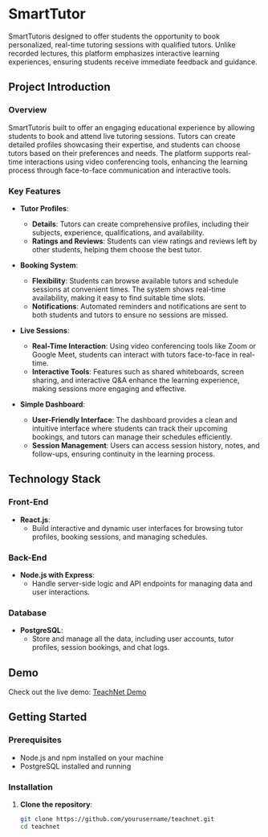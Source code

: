 
# SmartTutor

SmartTutoris designed to offer students the opportunity to book personalized, real-time tutoring sessions with qualified tutors. Unlike recorded lectures, this platform emphasizes interactive learning experiences, ensuring students receive immediate feedback and guidance.

## Project Introduction

### **Overview**

SmartTutoris built to offer an engaging educational experience by allowing students to book and attend live tutoring sessions. Tutors can create detailed profiles showcasing their expertise, and students can choose tutors based on their preferences and needs. The platform supports real-time interactions using video conferencing tools, enhancing the learning process through face-to-face communication and interactive tools.

### **Key Features**

- **Tutor Profiles**:
  - **Details**: Tutors can create comprehensive profiles, including their subjects, experience, qualifications, and availability.
  - **Ratings and Reviews**: Students can view ratings and reviews left by other students, helping them choose the best tutor.

- **Booking System**:
  - **Flexibility**: Students can browse available tutors and schedule sessions at convenient times. The system shows real-time availability, making it easy to find suitable time slots.
  - **Notifications**: Automated reminders and notifications are sent to both students and tutors to ensure no sessions are missed.

- **Live Sessions**:
  - **Real-Time Interaction**: Using video conferencing tools like Zoom or Google Meet, students can interact with tutors face-to-face in real-time.
  - **Interactive Tools**: Features such as shared whiteboards, screen sharing, and interactive Q&A enhance the learning experience, making sessions more engaging and effective.

- **Simple Dashboard**:
  - **User-Friendly Interface**: The dashboard provides a clean and intuitive interface where students can track their upcoming bookings, and tutors can manage their schedules efficiently.
  - **Session Management**: Users can access session history, notes, and follow-ups, ensuring continuity in the learning process.

## Technology Stack

### Front-End

- **React.js**:
  - Build interactive and dynamic user interfaces for browsing tutor profiles, booking sessions, and managing schedules.

### Back-End

- **Node.js with Express**:
  - Handle server-side logic and API endpoints for managing data and user interactions.

### Database

- **PostgreSQL**:
  - Store and manage all the data, including user accounts, tutor profiles, session bookings, and chat logs.

## Demo

Check out the live demo: [TeachNet Demo](https://smarttutor.vercel.app/)

## Getting Started

### Prerequisites

- Node.js and npm installed on your machine
- PostgreSQL installed and running

### Installation

1. **Clone the repository**:
   ```sh
   git clone https://github.com/yourusername/teachnet.git
   cd teachnet
